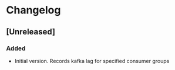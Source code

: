 # Changelog

## [Unreleased]
### Added
- Initial version. Records kafka lag for specified consumer groups